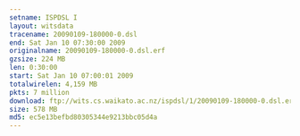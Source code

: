 ```yaml
---
setname: ISPDSL I
layout: witsdata
tracename: 20090109-180000-0.dsl
end: Sat Jan 10 07:30:00 2009
originalname: 20090109-180000-0.dsl.erf
gzsize: 224 MB
len: 0:30:00
start: Sat Jan 10 07:00:01 2009
totalwirelen: 4,159 MB
pkts: 7 million
download: ftp://wits.cs.waikato.ac.nz/ispdsl/1/20090109-180000-0.dsl.erf.gz
size: 578 MB
md5: ec5e13befbd80305344e9213bbc05d4a
---
```

